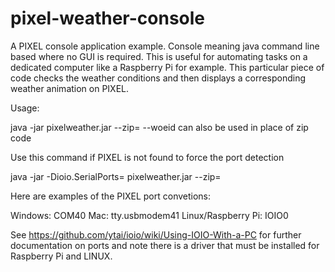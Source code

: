 pixel-weather-console
=====================

A PIXEL console application example. Console meaning java command line based where no GUI is required. 
This is useful for automating tasks on a dedicated computer like a Raspberry Pi for example. This particular
piece of code checks the weather conditions and then displays a corresponding weather animation on PIXEL.

Usage:

java -jar pixelweather.jar --zip=<your zip code>
--woeid can also be used in place of zip code

Use this command if PIXEL is not found to force the port detection

java -jar -Dioio.SerialPorts=<port of PIXEL> pixelweather.jar --zip=<your zip code>

Here are examples of the PIXEL port convetions:

Windows: COM40
Mac: tty.usbmodem41
Linux/Raspberry Pi: IOIO0

See https://github.com/ytai/ioio/wiki/Using-IOIO-With-a-PC for further documentation on ports and note there is a driver
that must be installed for Raspberry Pi and LINUX.
